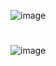 
![image](https://user-images.githubusercontent.com/86319836/203207086-ee2128ed-5b80-40d5-adc9-98f5dad07bc6.png)
#
![image](https://user-images.githubusercontent.com/86319836/202875896-dac22a95-49c2-4f5a-90c3-892dcd31b3e3.png)
